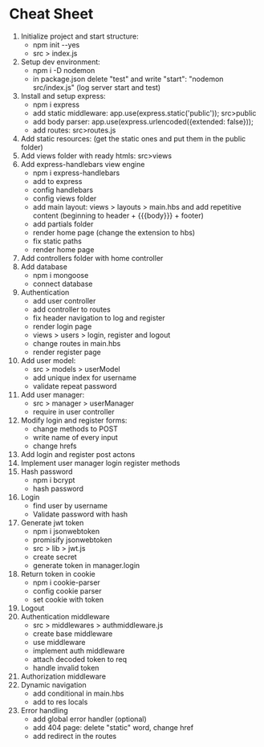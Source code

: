 # Cheat Sheet

1. Initialize project and start structure: 
    * npm init --yes
    * src > index.js
2. Setup dev environment:
    * npm i -D nodemon
    * in package.json delete "test" and write "start": "nodemon src/index.js" (log server start and test)
3. Install and setup express: 
    * npm i express
    * add static middleware: app.use(express.static('public')); src>public
    * add body parser: app.use(express.urlencoded({extended: false}));
    * add routes: src>routes.js
4. Add static resources: (get the static ones and put them in the public folder)
5. Add views folder with ready htmls: src>views
6. Add express-handlebars view engine
    * npm i express-handlebars
    * add to express
    * config handlebars
    * config views folder
    * add main layout: views > layouts > main.hbs and add repetitive content (beginning to header + {{{body}}} + footer)
    * add partials folder
    * render home page (change the extension to hbs)
    * fix static paths
    * render home page
7. Add controllers folder with home controller 
8. Add database
    * npm i mongoose
    * connect database
9. Authentication
    * add user controller
    * add controller to routes
    * fix header navigation to log and register
    * render login page
    * views > users > login, register and logout
    * change routes in main.hbs
    * render register page
10. Add user model:
    * src > models > userModel
    * add unique index for username
    * validate repeat password
11. Add user manager:
    * src > manager > userManager
    * require in user controller
12. Modify login and register forms:
    * change methods to POST
    * write name of every input
    * change hrefs
13. Add login and register post actons
14. Implement user manager login register methods
15. Hash password
    * npm i bcrypt
    * hash password
16. Login
    * find user by username
    * Validate password with hash
17. Generate jwt token
    * npm i jsonwebtoken
    * promisify jsonwebtoken
    * src > lib > jwt.js
    * create secret
    * generate token in manager.login
18. Return token in cookie
    * npm i cookie-parser
    * config cookie parser
    * set cookie with token
19. Logout
20. Authentication middleware
    * src > middlewares > authmiddleware.js
    * create base middleware
    * use middleware
    * implement auth middleware
    * attach decoded token to req
    * handle invalid token
21. Authorization middleware
22. Dynamic navigation
    * add conditional in main.hbs
    * add to res locals
23. Error handling
    * add global error handler (optional)
    * add 404 page: delete "static" word, change href
    * add redirect in the routes

    
